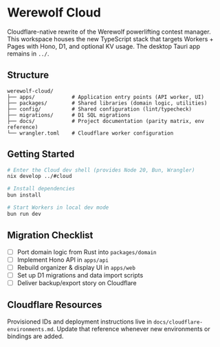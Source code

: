 # Werewolf Cloud

Cloudflare-native rewrite of the Werewolf powerlifting contest manager. This workspace houses the new TypeScript stack that targets Workers + Pages with Hono, D1, and optional KV usage. The desktop Tauri app remains in `../`.

## Structure

```
werewolf-cloud/
├── apps/            # Application entry points (API worker, UI)
├── packages/        # Shared libraries (domain logic, utilities)
├── config/          # Shared configuration (lint/typecheck)
├── migrations/      # D1 SQL migrations
├── docs/            # Project documentation (parity matrix, env reference)
└── wrangler.toml    # Cloudflare worker configuration
```

## Getting Started

```bash
# Enter the Cloud dev shell (provides Node 20, Bun, Wrangler)
nix develop ../#cloud

# Install dependencies
bun install

# Start Workers in local dev mode
bun run dev
```

## Migration Checklist
- [ ] Port domain logic from Rust into `packages/domain`
- [ ] Implement Hono API in `apps/api`
- [ ] Rebuild organizer & display UI in `apps/web`
- [ ] Set up D1 migrations and data import scripts
- [ ] Deliver backup/export story on Cloudflare

## Cloudflare Resources

Provisioned IDs and deployment instructions live in `docs/cloudflare-environments.md`. Update that reference whenever new environments or bindings are added.
```
